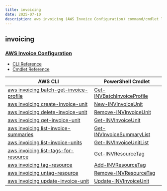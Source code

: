 ```yaml
---
title: invoicing
date: 2025-07-10
description: aws invoicing (AWS Invoice Configuration) command/cmdlet list.
---
```


## invoicing

### [AWS Invoice Configuration](https://aws.amazon.com/aws-cost-management/aws-billing/)

* [CLI Reference](https://awscli.amazonaws.com/v2/documentation/api/latest/reference/invoicing/index.html)
* [Cmdlet Reference](https://docs.aws.amazon.com/powershell/latest/reference/items/Invoicing_cmdlets.html)

|AWS CLI|PowerShell Cmdlet|
|----|----|
|[aws invoicing batch-get-invoice-profile](https://awscli.amazonaws.com/v2/documentation/api/latest/reference/invoicing/batch-get-invoice-profile.html)|[Get-INVBatchInvoiceProfile](https://docs.aws.amazon.com/powershell/latest/reference/items/Get-INVBatchInvoiceProfile.html)|
|[aws invoicing create-invoice-unit](https://awscli.amazonaws.com/v2/documentation/api/latest/reference/invoicing/create-invoice-unit.html)|[New-INVInvoiceUnit](https://docs.aws.amazon.com/powershell/latest/reference/items/New-INVInvoiceUnit.html)|
|[aws invoicing delete-invoice-unit](https://awscli.amazonaws.com/v2/documentation/api/latest/reference/invoicing/delete-invoice-unit.html)|[Remove-INVInvoiceUnit](https://docs.aws.amazon.com/powershell/latest/reference/items/Remove-INVInvoiceUnit.html)|
|[aws invoicing get-invoice-unit](https://awscli.amazonaws.com/v2/documentation/api/latest/reference/invoicing/get-invoice-unit.html)|[Get-INVInvoiceUnit](https://docs.aws.amazon.com/powershell/latest/reference/items/Get-INVInvoiceUnit.html)|
|[aws invoicing list-invoice-summaries](https://awscli.amazonaws.com/v2/documentation/api/latest/reference/invoicing/list-invoice-summaries.html)|[Get-INVInvoiceSummaryList](https://docs.aws.amazon.com/powershell/latest/reference/items/Get-INVInvoiceSummaryList.html)|
|[aws invoicing list-invoice-units](https://awscli.amazonaws.com/v2/documentation/api/latest/reference/invoicing/list-invoice-units.html)|[Get-INVInvoiceUnitList](https://docs.aws.amazon.com/powershell/latest/reference/items/Get-INVInvoiceUnitList.html)|
|[aws invoicing list-tags-for-resource](https://awscli.amazonaws.com/v2/documentation/api/latest/reference/invoicing/list-tags-for-resource.html)|[Get-INVResourceTag](https://docs.aws.amazon.com/powershell/latest/reference/items/Get-INVResourceTag.html)|
|[aws invoicing tag-resource](https://awscli.amazonaws.com/v2/documentation/api/latest/reference/invoicing/tag-resource.html)|[Add-INVResourceTag](https://docs.aws.amazon.com/powershell/latest/reference/items/Add-INVResourceTag.html)|
|[aws invoicing untag-resource](https://awscli.amazonaws.com/v2/documentation/api/latest/reference/invoicing/untag-resource.html)|[Remove-INVResourceTag](https://docs.aws.amazon.com/powershell/latest/reference/items/Remove-INVResourceTag.html)|
|[aws invoicing update-invoice-unit](https://awscli.amazonaws.com/v2/documentation/api/latest/reference/invoicing/update-invoice-unit.html)|[Update-INVInvoiceUnit](https://docs.aws.amazon.com/powershell/latest/reference/items/Update-INVInvoiceUnit.html)|

